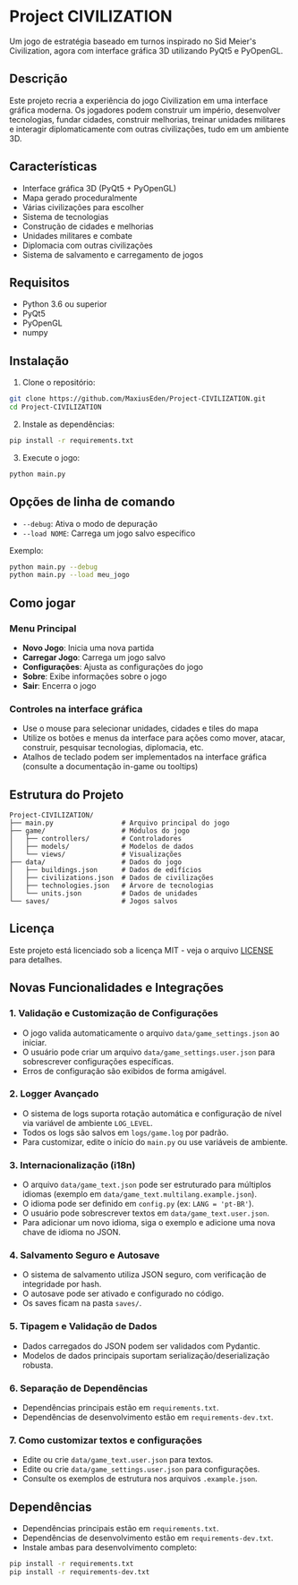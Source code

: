 # Project CIVILIZATION

Um jogo de estratégia baseado em turnos inspirado no Sid Meier's Civilization, agora com interface gráfica 3D utilizando PyQt5 e PyOpenGL.

## Descrição

Este projeto recria a experiência do jogo Civilization em uma interface gráfica moderna. Os jogadores podem construir um império, desenvolver tecnologias, fundar cidades, construir melhorias, treinar unidades militares e interagir diplomaticamente com outras civilizações, tudo em um ambiente 3D.

## Características

- Interface gráfica 3D (PyQt5 + PyOpenGL)
- Mapa gerado proceduralmente
- Várias civilizações para escolher
- Sistema de tecnologias
- Construção de cidades e melhorias
- Unidades militares e combate
- Diplomacia com outras civilizações
- Sistema de salvamento e carregamento de jogos

## Requisitos

- Python 3.6 ou superior
- PyQt5
- PyOpenGL
- numpy

## Instalação

1. Clone o repositório:
```bash
git clone https://github.com/MaxiusEden/Project-CIVILIZATION.git
cd Project-CIVILIZATION
```

2. Instale as dependências:
```bash
pip install -r requirements.txt
```

3. Execute o jogo:
```bash
python main.py
```

## Opções de linha de comando

- `--debug`: Ativa o modo de depuração
- `--load NOME`: Carrega um jogo salvo específico

Exemplo:
```bash
python main.py --debug
python main.py --load meu_jogo
```

## Como jogar

### Menu Principal

- **Novo Jogo**: Inicia uma nova partida
- **Carregar Jogo**: Carrega um jogo salvo
- **Configurações**: Ajusta as configurações do jogo
- **Sobre**: Exibe informações sobre o jogo
- **Sair**: Encerra o jogo

### Controles na interface gráfica

- Use o mouse para selecionar unidades, cidades e tiles do mapa
- Utilize os botões e menus da interface para ações como mover, atacar, construir, pesquisar tecnologias, diplomacia, etc.
- Atalhos de teclado podem ser implementados na interface gráfica (consulte a documentação in-game ou tooltips)

## Estrutura do Projeto

```
Project-CIVILIZATION/
├── main.py                 # Arquivo principal do jogo
├── game/                   # Módulos do jogo
│   ├── controllers/        # Controladores
│   ├── models/             # Modelos de dados
│   └── views/              # Visualizações
├── data/                   # Dados do jogo
│   ├── buildings.json      # Dados de edifícios
│   ├── civilizations.json  # Dados de civilizações
│   ├── technologies.json   # Árvore de tecnologias
│   └── units.json          # Dados de unidades
└── saves/                  # Jogos salvos
```

## Licença

Este projeto está licenciado sob a licença MIT - veja o arquivo [LICENSE](LICENSE) para detalhes.

## Novas Funcionalidades e Integrações

### 1. Validação e Customização de Configurações
- O jogo valida automaticamente o arquivo `data/game_settings.json` ao iniciar.
- O usuário pode criar um arquivo `data/game_settings.user.json` para sobrescrever configurações específicas.
- Erros de configuração são exibidos de forma amigável.

### 2. Logger Avançado
- O sistema de logs suporta rotação automática e configuração de nível via variável de ambiente `LOG_LEVEL`.
- Todos os logs são salvos em `logs/game.log` por padrão.
- Para customizar, edite o início do `main.py` ou use variáveis de ambiente.

### 3. Internacionalização (i18n)
- O arquivo `data/game_text.json` pode ser estruturado para múltiplos idiomas (exemplo em `data/game_text.multilang.example.json`).
- O idioma pode ser definido em `config.py` (ex: `LANG = 'pt-BR'`).
- O usuário pode sobrescrever textos em `data/game_text.user.json`.
- Para adicionar um novo idioma, siga o exemplo e adicione uma nova chave de idioma no JSON.

### 4. Salvamento Seguro e Autosave
- O sistema de salvamento utiliza JSON seguro, com verificação de integridade por hash.
- O autosave pode ser ativado e configurado no código.
- Os saves ficam na pasta `saves/`.

### 5. Tipagem e Validação de Dados
- Dados carregados do JSON podem ser validados com Pydantic.
- Modelos de dados principais suportam serialização/deserialização robusta.

### 6. Separação de Dependências
- Dependências principais estão em `requirements.txt`.
- Dependências de desenvolvimento estão em `requirements-dev.txt`.

### 7. Como customizar textos e configurações
- Edite ou crie `data/game_text.user.json` para textos.
- Edite ou crie `data/game_settings.user.json` para configurações.
- Consulte os exemplos de estrutura nos arquivos `.example.json`.

## Dependências

- Dependências principais estão em `requirements.txt`.
- Dependências de desenvolvimento estão em `requirements-dev.txt`.
- Instale ambas para desenvolvimento completo:
```bash
pip install -r requirements.txt
pip install -r requirements-dev.txt
```